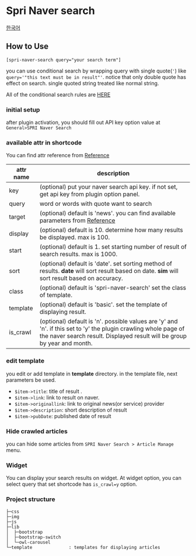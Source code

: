 Spri Naver search
====

[한국어](#한국어)

How to Use
----

`[spri-naver-search query="your search term"]`

you can use conditional search by wrapping query with single quote(`'`) like `query='"this text must be in result"'`. notice that only double quote has effect on search. single quoted string treated like normal string.

All of the conditional search rules are [HERE][conditional search]

[conditional search]:https://help.naver.com/support/contents/contents.nhn?serviceNo=606&categoryNo=1911

### initial setup

after plugin activation, you should fill out API key option value at `General>SPRI Naver Search`  

### available attr in shortcode
You can find attr reference from [Reference]

[Reference]:http://developer.naver.com/wiki/pages/SrchAPI

attr name|description
----------|-----------|
key| (optional) put your naver search api key. if not set, get api key from plugin option panel.
query| word or words with quote want to search
target| (optional) default is 'news'. you can find available parameters from [Reference] 
display| (optional) default is 10. determine how many results be displayed. max is 100.
start| (optional) default is 1. set starting number of result of search results. max is 1000.
sort|(optional) default is 'date'. set sorting method of results. **date** will sort result based on date. **sim** will sort result based on accuracy. 
class| (optional) default is 'spri-naver-search' set the class of template.
template| (optional) default is 'basic'. set the template of displaying result.
is_crawl| (optional) default is 'n'. possible values are 'y' and 'n'. if this set to 'y' the plugin crawling whole page of the naver search result. Displayed result will be group by year and month. 

### edit template

you edit or add template in __template__ directory. in the template file, next parameters be used.

- `$item->title`: title of result .
- `$item->link`: link to result on naver.
- `$item->originallink`: link to original news(or service) provider
- `$item->description`: short description of result
- `$item->pubDate`: published date of result

### Hide crawled articles

you can hide some articles from `SPRI Naver Search > Article Manage` menu.

### Widget

You can display your search results on widget. At widget option, you can select query that set shortcode has `is_crawl=y` option.

### Project structure
```
├─css                    
├─img                    
├─js                     
├─lib                    
│  ├─bootstrap           
│  ├─bootstrap-switch    
│  └─owl-carousel        
└─template              : templates for displaying articles
```